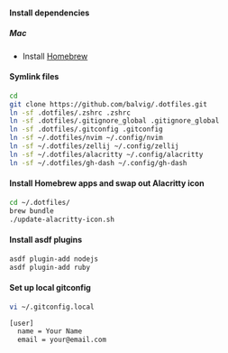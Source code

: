 #### Install dependencies

##### Mac
- Install [Homebrew](https://brew.sh/)

#### Symlink files

```bash
cd
git clone https://github.com/balvig/.dotfiles.git
ln -sf .dotfiles/.zshrc .zshrc
ln -sf .dotfiles/.gitignore_global .gitignore_global
ln -sf .dotfiles/.gitconfig .gitconfig
ln -sf ~/.dotfiles/nvim ~/.config/nvim
ln -sf ~/.dotfiles/zellij ~/.config/zellij
ln -sf ~/.dotfiles/alacritty ~/.config/alacritty
ln -sf ~/.dotfiles/gh-dash ~/.config/gh-dash
```

#### Install Homebrew apps and swap out Alacritty icon

```bash
cd ~/.dotfiles/
brew bundle
./update-alacritty-icon.sh
```

#### Install asdf plugins
```bash
asdf plugin-add nodejs
asdf plugin-add ruby
```

#### Set up local gitconfig

```bash
vi ~/.gitconfig.local

[user]
  name = Your Name
  email = your@email.com
```
